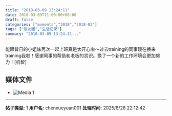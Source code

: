 ```yaml
---
title: "2018-03-09 13:24:11"
date: 2018-03-09T11:00:00+08:00
draft: false
categories: ["moments","2018","2018-03"]
tags: ["朋友圈","生活记录"]
summary: "2018-03-09 13:24:11..."
---
```


能跟昔日的小姐妹再次一起上班真是太开心啦～过去training的同事现在换来training我啦！感谢同事的帮助和老板的赏识。换了一个新的工作环境会更加努力！[机智]

## 媒体文件

- ![Media 1](/Moments/photos/2018-03-09/201803091324110.jpg)

---

**帖子类型:** 1
**用户名:** chenxueyuan001
**处理时间:** 2025/8/28 22:12:42
